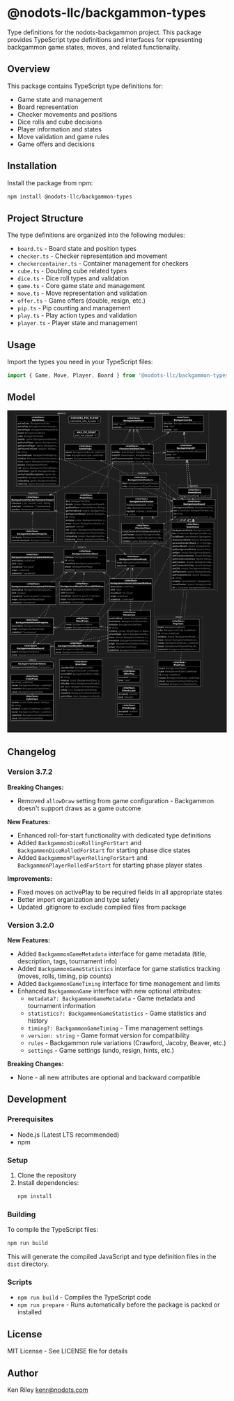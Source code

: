 # @nodots-llc/backgammon-types

Type definitions for the nodots-backgammon project. This package provides TypeScript type definitions and interfaces for representing backgammon game states, moves, and related functionality.

## Overview

This package contains TypeScript type definitions for:

- Game state and management
- Board representation
- Checker movements and positions
- Dice rolls and cube decisions
- Player information and states
- Move validation and game rules
- Game offers and decisions

## Installation

Install the package from npm:

```bash
npm install @nodots-llc/backgammon-types
```

## Project Structure

The type definitions are organized into the following modules:

- `board.ts` - Board state and position types
- `checker.ts` - Checker representation and movement
- `checkercontainer.ts` - Container management for checkers
- `cube.ts` - Doubling cube related types
- `dice.ts` - Dice roll types and validation
- `game.ts` - Core game state and management
- `move.ts` - Move representation and validation
- `offer.ts` - Game offers (double, resign, etc.)
- `pip.ts` - Pip counting and management
- `play.ts` - Play action types and validation
- `player.ts` - Player state and management

## Usage

Import the types you need in your TypeScript files:

```typescript
import { Game, Move, Player, Board } from '@nodots-llc/backgammon-types'
```

## Model

![Source Diagram](src_diagram.png)

## Changelog

### Version 3.7.2

**Breaking Changes:**
- Removed `allowDraw` setting from game configuration - Backgammon doesn't support draws as a game outcome

**New Features:**
- Enhanced roll-for-start functionality with dedicated type definitions
- Added `BackgammonDiceRollingForStart` and `BackgammonDiceRolledForStart` for starting phase dice states
- Added `BackgammonPlayerRollingForStart` and `BackgammonPlayerRolledForStart` for starting phase player states

**Improvements:**
- Fixed moves on activePlay to be required fields in all appropriate states
- Better import organization and type safety
- Updated .gitignore to exclude compiled files from package

### Version 3.2.0

**New Features:**

- Added `BackgammonGameMetadata` interface for game metadata (title, description, tags, tournament info)
- Added `BackgammonGameStatistics` interface for game statistics tracking (moves, rolls, timing, pip counts)
- Added `BackgammonGameTiming` interface for time management and limits
- Enhanced `BackgammonGame` interface with new optional attributes:
  - `metadata?: BackgammonGameMetadata` - Game metadata and tournament information
  - `statistics?: BackgammonGameStatistics` - Game statistics and history
  - `timing?: BackgammonGameTiming` - Time management settings
  - `version: string` - Game format version for compatibility
  - `rules` - Backgammon rule variations (Crawford, Jacoby, Beaver, etc.)
  - `settings` - Game settings (undo, resign, hints, etc.)

**Breaking Changes:**

- None - all new attributes are optional and backward compatible

## Development

### Prerequisites

- Node.js (Latest LTS recommended)
- npm

### Setup

1. Clone the repository
2. Install dependencies:
   ```bash
   npm install
   ```

### Building

To compile the TypeScript files:

```bash
npm run build
```

This will generate the compiled JavaScript and type definition files in the `dist` directory.

### Scripts

- `npm run build` - Compiles the TypeScript code
- `npm run prepare` - Runs automatically before the package is packed or installed

## License

MIT License - See LICENSE file for details

## Author

Ken Riley <kenr@nodots.com>
